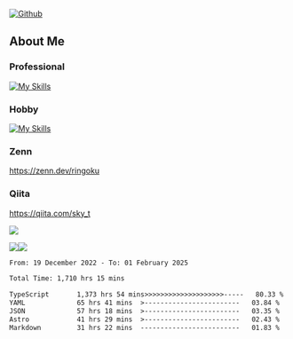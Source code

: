 [![Github](https://img.shields.io/github/followers/skyt-a?label=Follow&style=social)](https://github.com/skyt-a)

## About Me
### Professional
[![My Skills](https://skillicons.dev/icons?i=react,ts,js,nodejs,java,graphql,firebase,githubactions&theme=light)](https://skillicons.dev)
### Hobby
[![My Skills](https://skillicons.dev/icons?i=unity,rust,py&theme=light)](https://skillicons.dev)

### Zenn
https://zenn.dev/ringoku
### Qiita
https://qiita.com/sky_t


![](https://github-profile-summary-cards.vercel.app/api/cards/profile-details?username=skyt-a&theme=default)

![](https://github-profile-summary-cards.vercel.app/api/cards/repos-per-language?username=skyt-a&theme=default)![](https://github-profile-summary-cards.vercel.app/api/cards/stats?username=RinGoku&theme=default)

<!--START_SECTION:waka-->

```txt
From: 19 December 2022 - To: 01 February 2025

Total Time: 1,710 hrs 15 mins

TypeScript       1,373 hrs 54 mins>>>>>>>>>>>>>>>>>>>>-----   80.33 %
YAML             65 hrs 41 mins  >------------------------   03.84 %
JSON             57 hrs 18 mins  >------------------------   03.35 %
Astro            41 hrs 29 mins  >------------------------   02.43 %
Markdown         31 hrs 22 mins  -------------------------   01.83 %
```

<!--END_SECTION:waka-->
